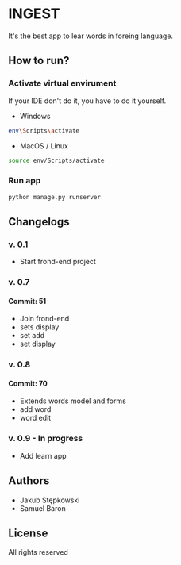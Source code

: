 # INGEST

It's the best app to lear words in foreing language.

## How to run?

### Activate virtual envirument
If your IDE don't do it, you have to do it yourself.
* Windows
```bash
env\Scripts\activate
```
* MacOS / Linux
```bash
source env/Scripts/activate
```

### Run app
```bash
python manage.py runserver
```

## Changelogs

### v. 0.1
* Start frond-end project

### v. 0.7
#### Commit: 51
* Join frond-end
* sets display
* set add
* set display

### v. 0.8
#### Commit: 70
* Extends words model and forms
* add word
* word edit

### v. 0.9 - In progress
* Add learn app

## Authors
* Jakub Stępkowski
* Samuel Baron

## License
All rights reserved